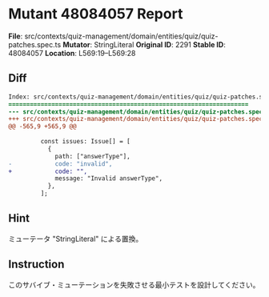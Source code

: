 # Mutant 48084057 Report

**File**: src/contexts/quiz-management/domain/entities/quiz/quiz-patches.spec.ts
**Mutator**: StringLiteral
**Original ID**: 2291
**Stable ID**: 48084057
**Location**: L569:19–L569:28

## Diff

```diff
Index: src/contexts/quiz-management/domain/entities/quiz/quiz-patches.spec.ts
===================================================================
--- src/contexts/quiz-management/domain/entities/quiz/quiz-patches.spec.ts	original
+++ src/contexts/quiz-management/domain/entities/quiz/quiz-patches.spec.ts	mutated #2291
@@ -565,9 +565,9 @@
 
         const issues: Issue[] = [
           {
             path: ["answerType"],
-            code: "invalid",
+            code: "",
             message: "Invalid answerType",
           },
         ];
```

## Hint

ミューテータ "StringLiteral" による置換。

## Instruction

このサバイブ・ミューテーションを失敗させる最小テストを設計してください。
